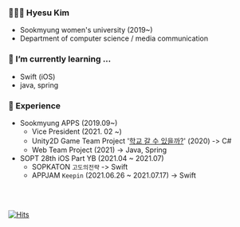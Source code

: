 ### 👩🏻‍💻 Hyesu Kim 

- Sookmyung women's university (2019~)
- Department of computer science / media communication


### 🌱 I’m currently learning ...

- Swift (iOS)
- java, spring


### 📌 Experience

- Sookmyung APPS (2019.09~)
  - Vice President (2021. 02 ~)
  - Unity2D Game Team Project '[학교 갈 수 있을까?](https://github.com/hyesuuou/Can-I-go-to-school)' (2020) -> C#
  - Web Team Project (2021) -> Java, Spring
- SOPT 28th iOS Part YB (2021.04 ~ 2021.07)
  - SOPKATON `고도의전략` -> Swift
  - APPJAM `Keepin` (2021.06.26 ~ 2021.07.17) -> Swift


<br><br>



[![Hits](https://hits.seeyoufarm.com/api/count/incr/badge.svg?url=https%3A%2F%2Fgithub.com%2Fhyesuuou&count_bg=%232B7AAA&title_bg=%23555555&icon=&icon_color=%23E7E7E7&title=hits&edge_flat=false)](https://hits.seeyoufarm.com)



<!--
**hyesuuou/hyesuuou** is a ✨ _special_ ✨ repository because its `README.md` (this file) appears on your GitHub profile.

Here are some ideas to get you started:

- 🔭 I’m currently working on ...
- 🌱 I’m currently learning ...
- 👯 I’m looking to collaborate on ...
- 🤔 I’m looking for help with ...
- 💬 Ask me about ...
- 📫 How to reach me: ...
- 😄 Pronouns: ...
- ⚡ Fun fact: ...
-->
